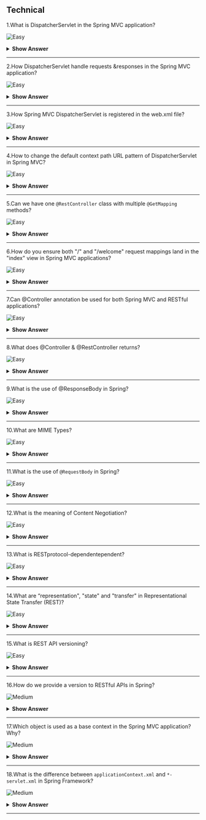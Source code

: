 ## Technical

1.What is DispatcherServlet in the Spring MVC application?

![Easy](https://raw.githubusercontent.com/revaturelabs/interviewquestions/aef8eff919a3b083089641381ed9a9101ed21fba/ComplexityTags/simple%20(2).svg)

<details markdown="1"> <summary> <b> Show Answer </b> </summary>

<blockquote markdown="1"> 
    
- In the case of Spring MVC, DispatcherServlet is the front controller.
- DispatcherServlet acts as an entry and exit point for any request received by the rom client.
</blockquote> 

</details>

---

2.How DispatcherServlet handle requests &responses in the Spring MVC application?

![Easy](https://raw.githubusercontent.com/revaturelabs/interviewquestions/aef8eff919a3b083089641381ed9a9101ed21fba/ComplexityTags/simple%20(2).svg)

<details markdown="1"> <summary> <b> Show Answer </b> </summary>

<blockquote markdown="1"> 
    
- Whenever a request comes it first goes to the DispatcherServlet where it then tries to identify its handler method (the methods defined in the specific controller to handle the requests) using Handler mapping.
- Once the handler mapping returns the controller the DispatcherServlet knows the controller which can handle the request and goes there for further request processing.
- Once the controller returns the view the DispatcherServlet goes to the view resolver to identify where the view is located.
- DispatcherServlet then grabs the view and returns as the final l response.
</blockquote> 

</details>

---

3.How Spring MVC DispatcherServlet is registered in the web.xml file?

![Easy](https://raw.githubusercontent.com/revaturelabs/interviewquestions/aef8eff919a3b083089641381ed9a9101ed21fba/ComplexityTags/simple%20(2).svg)

<details markdown="1"> <summary> <b> Show Answer </b> </summary>

<blockquote markdown="1"> 
    
- Since DispatcherServlet is one type of Servlet the web.xml file configuration is the same as normal servlet.
- Additionally, as DispatcherServlet is our front controller we need to ensure that all the incoming requests should be routed to it using "/" url pattern.
```xml
<servlet>
    <servlet-name>dispatcher</servlet-name>
    <servlet-class>
        org.springframework.web.servlet.DispatcherServlet
    </servlet-class>
</servlet>
<servlet-mapping>
    <servlet-name>dispatcher</servlet-name>
    <url-pattern>/</url-pattern>
</servlet-mapping>
```
- If we are using `the spring-boot-starter-web` starter, DispatcherServletauto-configured to the URL pattern "/".So, we don't need to do any additional configuration in the web.xml file.
</blockquote> 

</details>

---
4.How to change the default context path URL pattern of DispatcherServlet in Spring MVC?

![Easy](https://raw.githubusercontent.com/revaturelabs/interviewquestions/aef8eff919a3b083089641381ed9a9101ed21fba/ComplexityTags/simple%20(2).svg)

<details markdown="1"> <summary> <b> Show Answer </b> </summary>

<blockquote markdown="1"> 
    
- It's very simple, we need to change two properties inside the application.properties file.
```
server.servlet.context-path=/admin
spring.mvc.servlet.path=/v2
```
- With the above customizations, DispatcherServlet is configured to handle the URL pattern /v2 and the rcontext Path will be /admin.
- Thus, DispatcherServlet listens at http://localhost:8080/admin/v2/.
</blockquote> 

</details>

---

5.Can we have one `@RestController` class with multiple `@GetMapping` methods?

![Easy](https://raw.githubusercontent.com/revaturelabs/interviewquestions/aef8eff919a3b083089641381ed9a9101ed21fba/ComplexityTags/simple%20(2).svg)

<details markdown="1"> <summary> <b> Show Answer </b> </summary>

<blockquote markdown="1"> 
    
- Yes, we can have one `@RestController` class with multiple `@GetMapping` methods.
- Defining not only Get but any HTTP method-compliant mappings purely depend on the context of the application and its use cases.
- Below three GetMappings can be defined inside one UserRestController.
```java
@RestController
public class UserRestController{
    @GetMapping(path="/users/")
    public ResponseEntity<UserInfoDTO> getUserByUsername(@RequestParam String username) {
    }
    // GET user details by username: <protocol>://<hostUrl>/users?username=<username>

    @GetMapping(path="/users")
    public ResponseEntity<List<UserInfoDTO>> getAllUsers() {
    }
    // GET all user details: <protocol>://<hostUrl>/users

    @GetMapping(path="/users/{id}")
    public ResponseEntity<UserInfoDTO> getUserById(@PathVariable Long id)
    // GET user details for specific userid: <protocol>://<hostUrl>/users/<userid>
}
```
</blockquote> 

</details>

---
6.How do you ensure both "/" and "/welcome" request mappings land in the "index" view in Spring MVC applications?

![Easy](https://raw.githubusercontent.com/revaturelabs/interviewquestions/aef8eff919a3b083089641381ed9a9101ed21fba/ComplexityTags/simple%20(2).svg)

<details markdown="1"> <summary> <b> Show Answer </b> </summary>

<blockquote markdown="1"> 
    
- `@RequestMapping` annotation in Spring MVC has a String[] value parameter, so we can specify multiple values like the below to return the index view of the rom controller class as below:
```java
@RequestMapping(value={"/", "welcome"})
public String homePage(){
  return "index";
}
```
</blockquote> 

</details>

---
7.Can @Controller annotation be used for both Spring MVC and RESTful applications?

![Easy](https://raw.githubusercontent.com/revaturelabs/interviewquestions/aef8eff919a3b083089641381ed9a9101ed21fba/ComplexityTags/simple%20(2).svg)

<details markdown="1"> <summary> <b> Show Answer </b> </summary>

<blockquote markdown="1"> 
    
- Yes, @RestController is a convenience annotation that does nothing more than the @Controller and @ResponseBody annotations.
- Hence the following two controller definitions are the same:

```java
@Controller
@ResponseBody
public class RestControllerA { 

}

@RestController
public class RestControllerB { 

} 
```
</blockquote> 

</details>

---
8.What does @Controller & @RestController returns?

![Easy](https://raw.githubusercontent.com/revaturelabs/interviewquestions/aef8eff919a3b083089641381ed9a9101ed21fba/ComplexityTags/simple%20(2).svg)

<details markdown="1"> <summary> <b> Show Answer </b> </summary>

<blockquote markdown="1"> 
    
- @Controller returns a view in the Spring MVC application.
- @RestController returns an object as a response instead of a view.
</blockquote> 

</details>

---
9.What is the use of @ResponseBody in Spring?

![Easy](https://raw.githubusercontent.com/revaturelabs/interviewquestions/aef8eff919a3b083089641381ed9a9101ed21fba/ComplexityTags/simple%20(2).svg)

<details markdown="1"> <summary> <b> Show Answer </b> </summary>

<blockquote markdown="1"> 
    
- @ResponseBody is a Spring annotation which binds a method return value to the web response body.
- It is not interpreted as a view name.
- It uses `org.springframework.http.converter Interface HttpMessageConverter<T>` to convert the return value to the HTTP response body, based on the content type in the request HTTP header.
</blockquote> 

</details>

---
10.What are MIME Types?

![Easy](https://raw.githubusercontent.com/revaturelabs/interviewquestions/aef8eff919a3b083089641381ed9a9101ed21fba/ComplexityTags/simple%20(2).svg)

<details markdown="1"> <summary> <b> Show Answer </b> </summary>

<blockquote markdown="1"> 
    
- MIME stands for Multi-purpose Internet Mail Extensions.
- MIME types form a standard way of classifying file types on the Internet.
- Internet programs such as Web servers and browsers all have a list of MIME types so that they can transfer files of the same type in the same way, no matter what operating system they are working in.
- A MIME type has two parts: a `type` and a `subtype`.They are separated by a slash (`/`) i.e., `type/subtype`.
- For example, the MIME type for Microsoft Word files is an application and the subtype is ms-word.Together, the complete MIME type is application/ms-word.
- The entire list of MIME types is available under Internet Assigned Numbers Authority (IANA) website- https://www.iana.org/assignments/media-types/media-types.xhtml
- The MIME types & extensions can be found under-https://developer.mozilla.org/en-US/docs/Web/HTTP/Basics_of_HTTP/MIME_types/Common_types 
</blockquote> 

</details>

---
11.What is the use of `@RequestBody` in Spring?

![Easy](https://raw.githubusercontent.com/revaturelabs/interviewquestions/aef8eff919a3b083089641381ed9a9101ed21fba/ComplexityTags/simple%20(2).svg)

<details markdown="1"> <summary> <b> Show Answer </b> </summary>

<blockquote markdown="1"> 
    
- `@RequestBody` annotation request body to method parameters.
- We use the `@RequestBody` annotation to have the request body read and deserialized into an Object through an `HttpMessageConverter`.
- Additionally, automatic validations can be applied by annotating the argument with @Valid annotation.
</blockquote> 

</details>

---
12.What is the meaning of Content Negotiation?

![Easy](https://raw.githubusercontent.com/revaturelabs/interviewquestions/aef8eff919a3b083089641381ed9a9101ed21fba/ComplexityTags/simple%20(2).svg)

<details markdown="1"> <summary> <b> Show Answer </b> </summary>

<blockquote markdown="1"> 
    
- Content negotiation is the process of selecting one of the multiple possible representations to return to a client, based on client or server preferences.
- When a consumer sends a request, it can specify two HTTP Headers related to Content Negotiation `Accept` and `Content-Type`.
- `Content-Type` indicates the content type of the body of the request.
- `Accept` indicates the expected content type of the response.
</blockquote> 

</details>

---
13.What is RESTprotocol-dependentependent?

![Easy](https://raw.githubusercontent.com/revaturelabs/interviewquestions/aef8eff919a3b083089641381ed9a9101ed21fba/ComplexityTags/simple%20(2).svg)

<details markdown="1"> <summary> <b> Show Answer </b> </summary>

<blockquote markdown="1"> 
    
- REST is about resource state manipulation through their representations at the top of stateless communication between client and server.
- It's a protocol-independent architectural style but, in practice, it's commonly implemented on top of the HTTP protocol.
</blockquote> 

</details>

---
14.What are “representation", "state" and "transfer" in Representational State Transfer (REST)?

![Easy](https://raw.githubusercontent.com/revaturelabs/interviewquestions/aef8eff919a3b083089641381ed9a9101ed21fba/ComplexityTags/simple%20(2).svg)

<details markdown="1"> <summary> <b> Show Answer </b> </summary>

<blockquote markdown="1"> 

- To understand REST let us first understand the-    
  - What is a `resource`- 
    - The key abstraction of information in REST is a resource.
    - There is no restriction on what a resource can be.
    - Any information that can be named can be a resource: a document or image, a temporal service (e.g., "today's weather in Los Angeles"), a collection of other resources, a non-virtual object (e.g., a person), and so on.
  - What is a `representation`-
    - A JSON document can be used to represent the state of a particular resource.A resource can have many representations, such as JSON and/or XML documents, and the client can use content negotiation to request different representations of the same resource.
  - What is a `state transfer`-
    - The state of a given resource can be retrieved and manipulated using representations.
</blockquote> 

</details>

---
15.What is REST API versioning? 

![Easy](https://raw.githubusercontent.com/revaturelabs/interviewquestions/aef8eff919a3b083089641381ed9a9101ed21fba/ComplexityTags/simple%20(2).svg)

<details markdown="1"> <summary> <b> Show Answer </b> </summary>

<blockquote markdown="1"> 
    
- API versioning is the process of transparently managing changes to your API.
- Versioning aims at effective communication around changes to API, so consumers/subscribers know what to expect from it.
</blockquote> 

</details>

---
16.How do we provide a version to RESTful APIs in Spring?

![Medium](https://raw.githubusercontent.com/revaturelabs/interviewquestions/aef8eff919a3b083089641381ed9a9101ed21fba/ComplexityTags/Medium%20(2).svg)

<details markdown="1"> <summary> <b> Show Answer </b> </summary>

<blockquote markdown="1"> 
    
- APIs only need to be up-versioned when a breaking change is made.Breaking changes include:
  - Change in the format of the response data for one or more calls
  - Change in the request or response type (i.e., changing an integer to a float)
  - Removing any part of the API.
- There are multiple ways to version RESTful API-
  - One controller class with multiple methods having separate versions for mapping URLs.
  - One controller class with one method having separate versions number passed as path variables.
  - One controller class with one method having separate versions number passed as a custom request header.
  - Multiple controller classes marked with version names with their method names.
- Breaking changes should always result in a change to the major version number for an API or content response type.
- Non-breaking changes, such as adding new endpoints or new response parameters, do not require a change to the major version number.
- Example of using two controller classes serving different versions-
```java
@RestController
@RequestMapping("/api/v1")
public class ControllerV1 {
  //...
}

@RestController
@RequestMapping("/api/v2")
public class ControllerV2 {
  //...
}
```
</blockquote> 

</details>

---
17.Which object is used as a base context in the Spring MVC application? Why?

![Medium](https://raw.githubusercontent.com/revaturelabs/interviewquestions/aef8eff919a3b083089641381ed9a9101ed21fba/ComplexityTags/Medium%20(2).svg)

<details markdown="1"> <summary> <b> Show Answer </b> </summary>

<blockquote markdown="1"> 
    
- `WebApplicationContext` object is used as the base object in the Spring MVC application.
- WebApplictionContext is an extension of ApplicationContext `public interface WebApplicationContext extends ApplicationContext`.
- WebApplicationContext is a web-aware ApplicationContext i.e., it has Servlet Context information.
- In one web application, there can be multiple WebApplicationContext.
- In one web application, there can be multiple DispatcherServlet, one for handling request and returns view whereas another which handle REST request & responses.
- Each DispatcherServlet is associated with a single WebApplicationContext.
- The WebApplicationContext configuration file `*-servlet.xml` is specific to the DispatcherServlet and a web application can have more than one DispatcherServlet configured to handle the requests and each DispatcherServlet would have a separate `*-servlet.xml` file to configure.
</blockquote> 

</details>

---
18.What is the difference between `applicationContext.xml` and `*-servlet.xml` in Spring Framework?

![Medium](https://raw.githubusercontent.com/revaturelabs/interviewquestions/aef8eff919a3b083089641381ed9a9101ed21fba/ComplexityTags/Medium%20(2).svg)

<details markdown="1"> <summary> <b> Show Answer </b> </summary>

<blockquote markdown="1"> 
    
- `applicationContext.xml` defines the beans that are shared among all the servlets.
- If our application has more than one servlet, then defining the common resources in the `applicationContext.xml` would make more sense.
- `*-servlet.xml` defines the beans that are related only to specific DispatcherServlet.
- All our Spring MVC controllers are defined in this file.
- There is nothing wrong in defining all the beans in the `*-servlet.xml` if we are running only one DispatcherServlet in our web application.
</blockquote> 

</details>

---



